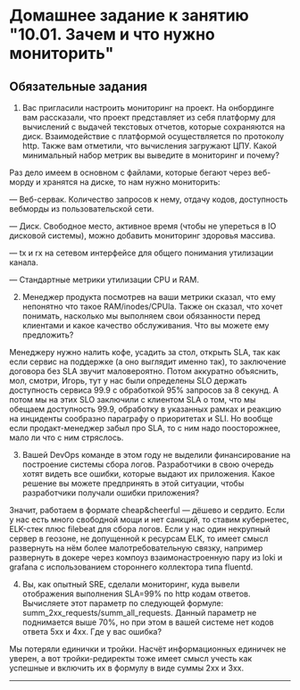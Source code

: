 # Домашнее задание к занятию "10.01. Зачем и что нужно мониторить"

## Обязательные задания

1. Вас пригласили настроить мониторинг на проект. На онбординге вам рассказали, что проект представляет из себя 
платформу для вычислений с выдачей текстовых отчетов, которые сохраняются на диск. Взаимодействие с платформой 
осуществляется по протоколу http. Также вам отметили, что вычисления загружают ЦПУ. Какой минимальный набор метрик вы
выведите в мониторинг и почему?

Раз дело имеем в основном с файлами, которые бегают через веб-морду и хранятся на диске, то нам нужно мониторить:

— Веб-сервак. Количество запросов к нему, отдачу кодов, доступность вебморды из пользовательской сети.

— Диск. Свободное место, активное время (чтобы не упереться в IO дисковой системы), можно добавить мониторинг здоровья массива.

— tx и rx на сетевом интерфейсе для общего понимания утилизации канала.

— Стандартные метрики утилизации CPU и RAM.


2. Менеджер продукта посмотрев на ваши метрики сказал, что ему непонятно что такое RAM/inodes/CPUla. Также он сказал, 
что хочет понимать, насколько мы выполняем свои обязанности перед клиентами и какое качество обслуживания. Что вы 
можете ему предложить?

Менеджеру нужно налить кофе, усадить за стол, открыть SLA, так как если сервис на поддержке (а оно выглядит именно так),
то заключение договора без SLA звучит маловероятно. Потом аккуратно объяснить, мол, смотри, Игорь, тут у нас были определены SLO держать
доступность сервиса 99.9 с обработкой 95% запросов за 8 секунд. А потом мы на этих SLO заключили с клиентом SLA о том, что
мы обещаем доступность 99.9, обработку в указанных рамках и реакцию на инциденты сообразно параграфу о приоритетах и SLI.
Но вообще если продакт-менеджер забыл про SLA, то с ним надо поосторожнее, мало ли что с ним стряслось.


3. Вашей DevOps команде в этом году не выделили финансирование на построение системы сбора логов. Разработчики в свою 
очередь хотят видеть все ошибки, которые выдают их приложения. Какое решение вы можете предпринять в этой ситуации, 
чтобы разработчики получали ошибки приложения?

Значит, работаем в формате cheap&cheerful — дёшево и сердито. Если у нас есть много свободной мощи и нет санкций, то ставим кубернетес,
ELK-стек плюс filebeat для сбора логов. Если у нас один некрупный сервер в геозоне, не допущенной к ресурсам ELK, то имеет смысл развернуть
на нём более малотребовательную связку, например развернуть в докере через компоуз взаимонастроенную пару из loki и grafana с использованием стороннего
коллектора типа fluentd.


4. Вы, как опытный SRE, сделали мониторинг, куда вывели отображения выполнения SLA=99% по http кодам ответов. 
Вычисляете этот параметр по следующей формуле: summ_2xx_requests/summ_all_requests. Данный параметр не поднимается выше 
70%, но при этом в вашей системе нет кодов ответа 5xx и 4xx. Где у вас ошибка?

Мы потеряли единички и тройки. Насчёт информационных единичек не уверен, а вот тройки-редиректы тоже имеет смысл учесть как успешные
и включить их в формулу в виде суммы 2хх и 3хх.

---
